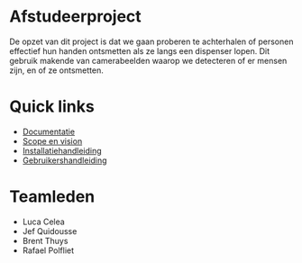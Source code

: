 # Afstudeerproject

De opzet van dit project is dat we gaan proberen te achterhalen of personen effectief hun handen ontsmetten als ze langs een dispenser lopen. Dit gebruik makende van camerabeelden waarop we detecteren of er mensen zijn, en of ze ontsmetten.

# Quick links

- [Documentatie](https://github.com/lucacelea/Afstudeerproject/tree/main/Documentatie)
- [Scope en vision](https://github.com/lucacelea/Afstudeerproject/blob/main/Documentatie/scope-vision.md)
- [Installatiehandleiding](https://github.com/lucacelea/Afstudeerproject/blob/main/Documentatie/installatie.md)
- [Gebruikershandleiding](https://github.com/lucacelea/Afstudeerproject/blob/main/Documentatie/gebruikers.md)

# Teamleden

- Luca Celea
- Jef Quidousse
- Brent Thuys
- Rafael Polfliet
